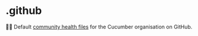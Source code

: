 # .github
👩‍⚕️ Default [community health files](https://docs.github.com/en/communities/setting-up-your-project-for-healthy-contributions/creating-a-default-community-health-file) for the Cucumber organisation on GitHub. 
